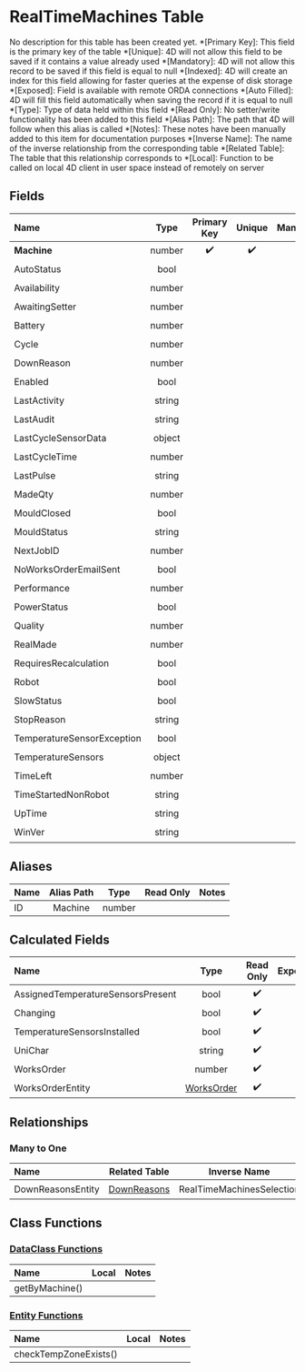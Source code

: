 ﻿# RealTimeMachines Table
No description for this table has been created yet.
*[Primary Key]: This field is the primary key of the table
*[Unique]: 4D will not allow this field to be saved if it contains a value already used
*[Mandatory]: 4D will not allow this record to be saved if this field is equal to null
*[Indexed]: 4D will create an index for this field allowing for faster queries at the expense of disk storage
*[Exposed]: Field is available with remote ORDA connections
*[Auto Filled]: 4D will fill this field automatically when saving the record if it is equal to null
*[Type]: Type of data held within this field
*[Read Only]: No setter/write functionality has been added to this field
*[Alias Path]: The path that 4D will follow when this alias is called
*[Notes]: These notes have been manually added to this item for documentation purposes
*[Inverse Name]: The name of the inverse relationship from the corresponding table
*[Related Table]: The table that this relationship corresponds to
*[Local]: Function to be called on local 4D client in user space instead of remotely on server
## Fields
|Name|Type|Primary Key|Unique|Mandatory|Indexed|Exposed|Auto Filled|Notes|
|:---|:---:|:---:|:---:|:---:|:---:|:---:|:---:|:---:|
|**Machine**|number|✔️|✔️||✔️|✔️|||
|AutoStatus|bool|||||✔️|||
|Availability|number|||||✔️|||
|AwaitingSetter|number|||||✔️|||
|Battery|number|||||✔️|||
|Cycle|number|||||✔️|||
|DownReason|number|||||✔️|||
|Enabled|bool||||✔️|✔️|||
|LastActivity|string|||||✔️|||
|LastAudit|string|||||✔️|||
|LastCycleSensorData|object|||||✔️|||
|LastCycleTime|number|||||✔️|||
|LastPulse|string|||||✔️|||
|MadeQty|number|||||✔️|||
|MouldClosed|bool|||||✔️|||
|MouldStatus|string|||||✔️|||
|NextJobID|number|||||✔️|||
|NoWorksOrderEmailSent|bool|||||✔️|||
|Performance|number|||||✔️|||
|PowerStatus|bool|||||✔️|||
|Quality|number|||||✔️|||
|RealMade|number|||||✔️|||
|RequiresRecalculation|bool|||||✔️|||
|Robot|bool|||||✔️|||
|SlowStatus|bool|||||✔️|||
|StopReason|string|||||✔️|||
|TemperatureSensorException|bool|||||✔️|||
|TemperatureSensors|object|||||✔️|||
|TimeLeft|number|||||✔️|||
|TimeStartedNonRobot|string|||||✔️|||
|UpTime|string|||||✔️|||
|WinVer|string|||||✔️|||
## Aliases
|Name|Alias Path|Type|Read Only|Notes|
|:---|:---:|:---:|:---:|:---:|
|ID|Machine|number|||
## Calculated Fields
|Name|Type|Read Only|Exposed|Notes|
|:---|:---:|:---:|:---:|:---:|
|AssignedTemperatureSensorsPresent|bool|✔️|||
|Changing|bool|✔️|||
|TemperatureSensorsInstalled|bool|✔️|||
|UniChar|string|✔️|||
|WorksOrder|number|✔️|||
|WorksOrderEntity|[WorksOrder](WorksOrder.md)|✔️|||
## Relationships
### Many to One
|Name|Related Table|Inverse Name|Exposed|Notes|
|:---|:---:|:---:|:---:|:---:|
|DownReasonsEntity|[DownReasons](DownReasons.md)|RealTimeMachinesSelection|✔️||
## Class Functions
### [DataClass Functions](https://github.com/synthotec/SynthoTec-4D/blob/main/Project/Sources/Classes/RealTimeMachines.4dm)
|Name|Local|Notes|
|:---|:---:|:---:|
|getByMachine()|||
### [Entity Functions](https://github.com/synthotec/SynthoTec-4D/blob/main/Project/Sources/Classes/RealTimeMachinesEntity.4dm)
|Name|Local|Notes|
|:---|:---:|:---:|
|checkTempZoneExists()|||